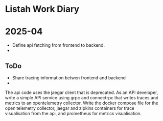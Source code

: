 # Listah Work Diary

# 2025-04
- Define api fetching from frontend to backend.
-


## ToDo
 - Share tracing information betwen frontend and backend
 -



The api code uses the jaegar client that is deprecated.
As an API developer, write a simple API service using grpc and connectrpc that writes traces and metrics  to an opentelemetry collector. Write the docker compose file for the open telemetry collector, jaegar and zipkins containers for trace visualisation from the api, and prometheus for metrics visualisation.
